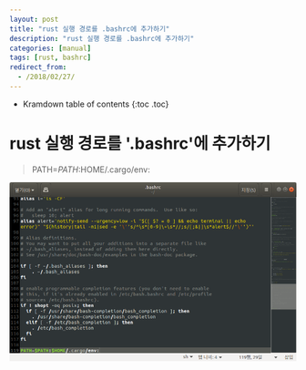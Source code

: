 ```yaml
---
layout: post
title: "rust 실행 경로를 .bashrc에 추가하기"
description: "rust 실행 경로를 .bashrc에 추가하기"
categories: [manual]
tags: [rust, bashrc]
redirect_from:
  - /2018/02/27/
---
```


* Kramdown table of contents
{:toc .toc}

# rust 실행 경로를 '.bashrc'에 추가하기

> PATH=$PATH:$HOME/.cargo/env:

![rust path](/resources/2018-02-27-add_rust_path_in_bashrc.png)


